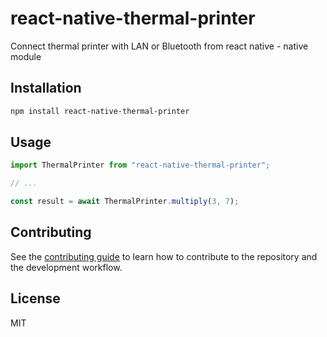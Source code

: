 # react-native-thermal-printer

Connect thermal printer with LAN or Bluetooth from react native - native module

## Installation

```sh
npm install react-native-thermal-printer
```

## Usage

```js
import ThermalPrinter from "react-native-thermal-printer";

// ...

const result = await ThermalPrinter.multiply(3, 7);
```

## Contributing

See the [contributing guide](CONTRIBUTING.md) to learn how to contribute to the repository and the development workflow.

## License

MIT
